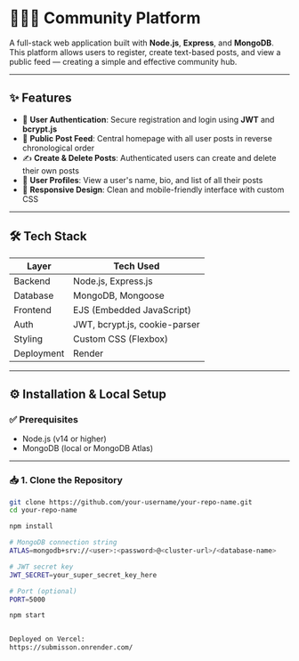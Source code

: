 # 🧑‍🤝‍🧑 Community Platform

A full-stack web application built with **Node.js**, **Express**, and **MongoDB**.  
This platform allows users to register, create text-based posts, and view a public feed — creating a simple and effective community hub.

---

## ✨ Features

- 🔐 **User Authentication**: Secure registration and login using **JWT** and **bcrypt.js**
- 📰 **Public Post Feed**: Central homepage with all user posts in reverse chronological order
- ✍️ **Create & Delete Posts**: Authenticated users can create and delete their own posts
- 👤 **User Profiles**: View a user's name, bio, and list of all their posts
- 📱 **Responsive Design**: Clean and mobile-friendly interface with custom CSS

---

## 🛠 Tech Stack

| Layer       | Tech Used                        |
|-------------|----------------------------------|
| Backend     | Node.js, Express.js              |
| Database    | MongoDB, Mongoose                |
| Frontend    | EJS (Embedded JavaScript)        |
| Auth        | JWT, bcrypt.js, cookie-parser    |
| Styling     | Custom CSS (Flexbox)             |
| Deployment  | Render                          |

---

## ⚙️ Installation & Local Setup

### ✅ Prerequisites

- Node.js (v14 or higher)
- MongoDB (local or MongoDB Atlas)

---

### 📥 1. Clone the Repository

```bash
git clone https://github.com/your-username/your-repo-name.git
cd your-repo-name

npm install

# MongoDB connection string
ATLAS=mongodb+srv://<user>:<password>@<cluster-url>/<database-name>

# JWT secret key
JWT_SECRET=your_super_secret_key_here

# Port (optional)
PORT=5000

npm start


Deployed on Vercel:
https://submisson.onrender.com/
